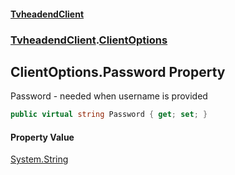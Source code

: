 #### [TvheadendClient](./index.md 'index')
### [TvheadendClient](./TvheadendClient.md 'TvheadendClient').[ClientOptions](./TvheadendClient-ClientOptions.md 'TvheadendClient.ClientOptions')
## ClientOptions.Password Property
Password - needed when username is provided  
```csharp
public virtual string Password { get; set; }
```
#### Property Value
[System.String](https://docs.microsoft.com/en-us/dotnet/api/System.String 'System.String')  
